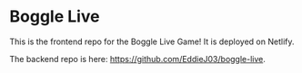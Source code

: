 # Boggle Live

This is the frontend repo for the Boggle Live Game! It is deployed on Netlify. 

The backend repo is here: https://github.com/EddieJ03/boggle-live. 
